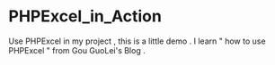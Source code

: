 # PHPExcel_in_Action
Use PHPExcel in my project , this is a little demo .
I learn " how to use PHPExcel " from Gou GuoLei's Blog .